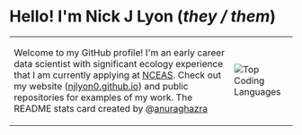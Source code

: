 # Hello! I'm Nick J Lyon (_they / them_)

<table>
<tr>
<td>

Welcome to my GitHub profile! I'm an early career data scientist with significant ecology experience that I am currently applying at [NCEAS](https://www.nceas.ucsb.edu/). Check out my website ([njlyon0.github.io](https://njlyon0.github.io/)) and public repositories for examples of my work. The README stats card created by \@[anuraghazra](https://github.com/anuraghazra/github-readme-stats#readme)

</td>
<td>

![Top Coding Languages](https://github-readme-stats.vercel.app/api/top-langs/?username=njlyon0&langs_count=6&theme=vision-friendly-dark&layout=compact)

</td>
</tr>
</table>

<!--
**njlyon0/njlyon0** is a ✨ _special_ ✨ repository because its `README.md` (this file) appears on your GitHub profile.

- Emoji dictionary: https://gist.github.com/rxaviers/7360908

Here are some ideas to get you started:

- 🔭 I’m currently working on ...
- 🌱 I’m currently learning ...
- 👯 I’m looking to collaborate on ...
- 📫 How to reach me: ...
- ⚡ Fun fact: ...
-->
